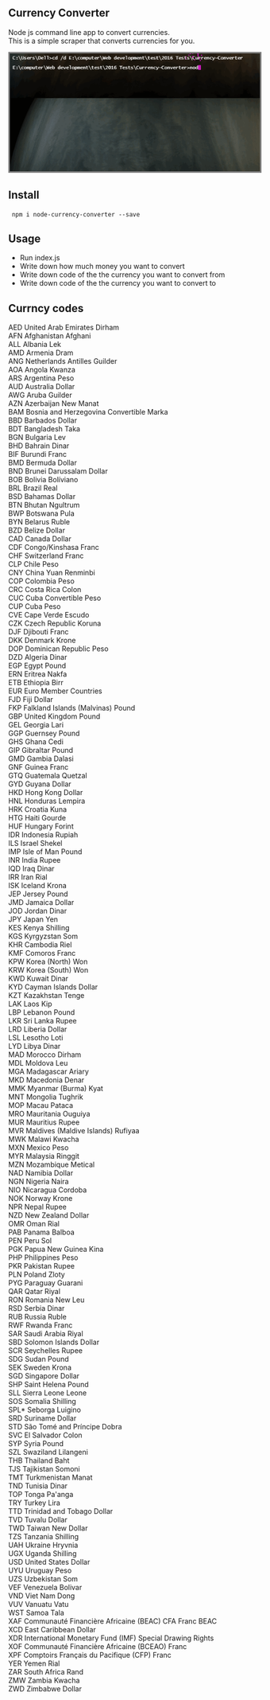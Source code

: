 ## Currency Converter
Node js command line app to convert currencies.  
This is a simple scraper that converts currencies for you.
<div align="center"> 
<img style="border:3px solid gray"  src="https://raw.githubusercontent.com/hosein2398/File-Container/master/Currency_converter/Currency.gif"/>
</div>  

## Install
```
 npm i node-currency-converter --save 
```

## Usage

+ Run index.js  
+ Write down how much money you want to convert
+ Write down code of the the currency you want to convert from
+ Write down code of the the currency you want to convert to

## Currncy codes

AED	United Arab Emirates Dirham  
AFN	Afghanistan Afghani  
ALL	Albania Lek  
AMD	Armenia Dram  
ANG	Netherlands Antilles Guilder  
AOA	Angola Kwanza  
ARS	Argentina Peso  
AUD	Australia Dollar  
AWG	Aruba Guilder  
AZN	Azerbaijan New Manat  
BAM	Bosnia and Herzegovina Convertible Marka  
BBD	Barbados Dollar     
BDT	Bangladesh Taka  
BGN	Bulgaria Lev    
BHD	Bahrain Dinar   
BIF	Burundi Franc     
BMD	Bermuda Dollar    
BND	Brunei Darussalam Dollar  
BOB	Bolivia Bolíviano   
BRL	Brazil Real   
BSD	Bahamas Dollar   
BTN	Bhutan Ngultrum    
BWP	Botswana Pula   
BYN	Belarus Ruble   
BZD	Belize Dollar    
CAD	Canada Dollar    
CDF	Congo/Kinshasa Franc   
CHF	Switzerland Franc   
CLP	Chile Peso   
CNY	China Yuan Renminbi   
COP	Colombia Peso   
CRC	Costa Rica Colon   
CUC	Cuba Convertible Peso   
CUP	Cuba Peso   
CVE	Cape Verde Escudo  
CZK	Czech Republic Koruna    
DJF	Djibouti Franc    
DKK	Denmark Krone    
DOP	Dominican Republic Peso    
DZD	Algeria Dinar   
EGP	Egypt Pound    
ERN	Eritrea Nakfa   
ETB	Ethiopia Birr   
EUR	Euro Member Countries   
FJD	Fiji Dollar   
FKP	Falkland Islands (Malvinas) Pound    
GBP	United Kingdom Pound   
GEL	Georgia Lari   
GGP	Guernsey Pound   
GHS	Ghana Cedi   
GIP	Gibraltar Pound   
GMD	Gambia Dalasi   
GNF	Guinea Franc   
GTQ	Guatemala Quetzal    
GYD	Guyana Dollar    
HKD	Hong Kong Dollar    
HNL	Honduras Lempira    
HRK	Croatia Kuna   
HTG	Haiti Gourde   
HUF	Hungary Forint   
IDR	Indonesia Rupiah    
ILS	Israel Shekel   
IMP	Isle of Man Pound  
INR	India Rupee   
IQD	Iraq Dinar   
IRR	Iran Rial    
ISK	Iceland Krona    
JEP	Jersey Pound    
JMD	Jamaica Dollar   
JOD	Jordan Dinar  
JPY	Japan Yen   
KES	Kenya Shilling  
KGS	Kyrgyzstan Som   
KHR	Cambodia Riel   
KMF	Comoros Franc    
KPW	Korea (North) Won    
KRW	Korea (South) Won    
KWD	Kuwait Dinar    
KYD	Cayman Islands Dollar    
KZT	Kazakhstan Tenge    
LAK	Laos Kip    
LBP	Lebanon Pound    
LKR	Sri Lanka Rupee    
LRD	Liberia Dollar   
LSL	Lesotho Loti   
LYD	Libya Dinar   
MAD	Morocco Dirham    
MDL	Moldova Leu   
MGA	Madagascar Ariary      
MKD	Macedonia Denar   
MMK	Myanmar (Burma) Kyat    
MNT	Mongolia Tughrik   
MOP	Macau Pataca   
MRO	Mauritania Ouguiya   
MUR	Mauritius Rupee    
MVR	Maldives (Maldive Islands) Rufiyaa   
MWK	Malawi Kwacha  
MXN	Mexico Peso   
MYR	Malaysia Ringgit   
MZN	Mozambique Metical   
NAD	Namibia Dollar   
NGN	Nigeria Naira   
NIO	Nicaragua Cordoba  
NOK	Norway Krone          
NPR	Nepal Rupee         
NZD	New Zealand Dollar           
OMR	Oman Rial  
PAB	Panama Balboa       
PEN	Peru Sol             
PGK	Papua New Guinea Kina              
PHP	Philippines Peso       
PKR	Pakistan Rupee      
PLN	Poland Zloty     
PYG	Paraguay Guarani         
QAR	Qatar Riyal        
RON	Romania New Leu        
RSD	Serbia Dinar        
RUB	Russia Ruble         
RWF	Rwanda Franc       
SAR	Saudi Arabia Riyal       
SBD	Solomon Islands Dollar         
SCR	Seychelles Rupee        
SDG	Sudan Pound       
SEK	Sweden Krona   
SGD	Singapore Dollar     
SHP	Saint Helena Pound        
SLL	Sierra Leone Leone    
SOS	Somalia Shilling    
SPL*	Seborga Luigino       
SRD	Suriname Dollar        
STD	São Tomé and Príncipe Dobra     
SVC	El Salvador Colon     
SYP	Syria Pound    
SZL	Swaziland Lilangeni      
THB	Thailand Baht     
TJS	Tajikistan Somoni        
TMT	Turkmenistan Manat     
TND	Tunisia Dinar       
TOP	Tonga Pa'anga   
TRY	Turkey Lira   
TTD	Trinidad and Tobago Dollar      
TVD	Tuvalu Dollar     
TWD	Taiwan New Dollar          
TZS	Tanzania Shilling     
UAH	Ukraine Hryvnia        
UGX	Uganda Shilling        
USD	United States Dollar       
UYU	Uruguay Peso      
UZS	Uzbekistan Som       
VEF	Venezuela Bolivar       
VND	Viet Nam Dong    
VUV	Vanuatu Vatu           
WST	Samoa Tala        
XAF	Communauté Financière Africaine (BEAC) CFA Franc BEAC     
XCD	East Caribbean Dollar   
XDR	International Monetary Fund (IMF) Special Drawing Rights     
XOF	Communauté Financière Africaine (BCEAO) Franc     
XPF	Comptoirs Français du Pacifique (CFP) Franc    
YER	Yemen Rial      
ZAR	South Africa Rand      
ZMW	Zambia Kwacha     
ZWD	Zimbabwe Dollar   
 
